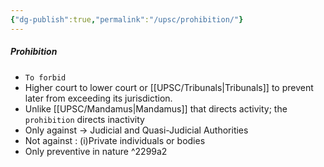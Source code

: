 ```yaml
---
{"dg-publish":true,"permalink":"/upsc/prohibition/"}
---
```


##### Prohibition
- `To forbid`
- Higher court to lower court or [[UPSC/Tribunals\|Tribunals]] to prevent later from exceeding its jurisdiction. 
- Unlike [[UPSC/Mandamus\|Mandamus]] that directs activity; the `prohibition` directs inactivity
- Only against -> Judicial and Quasi-Judicial Authorities
- Not against : (i)Private individuals or bodies
- Only preventive in nature ^2299a2
